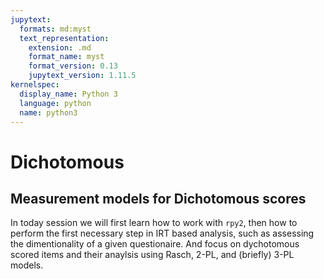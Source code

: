 ```yaml
---
jupytext:
  formats: md:myst
  text_representation:
    extension: .md
    format_name: myst
    format_version: 0.13
    jupytext_version: 1.11.5
kernelspec:
  display_name: Python 3
  language: python
  name: python3
---
```


# <i class="fa-solid fa-bars-progress"></i> Dichotomous 

## Measurement models for Dichotomous scores 

In today session we will first learn how to work with `rpy2`, then how to perform the first necessary step in IRT based analysis, such as assessing the dimentionality of a given questionaire. And focus on dychotomous scored items and their anaylsis using Rasch, 2-PL, and (briefly) 3-PL models.


